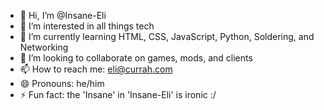 - 👋 Hi, I’m @Insane-Eli
- 👀 I’m interested in all things tech
- 🌱 I’m currently learning HTML, CSS, JavaScript, Python, Soldering, and Networking
- 💞️ I’m looking to collaborate on games, mods, and clients
- 📫 How to reach me: eli@currah.com
- 😄 Pronouns: he/him
- ⚡ Fun fact: the 'Insane' in 'Insane-Eli' is ironic :/

<!---
Insane-Eli/Insane-Eli is a ✨ special ✨ repository because its `README.md` (this file) appears on your GitHub profile.
You can click the Preview link to take a look at your changes.
--->
